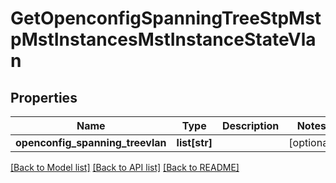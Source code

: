 # GetOpenconfigSpanningTreeStpMstpMstInstancesMstInstanceStateVlan

## Properties
Name | Type | Description | Notes
------------ | ------------- | ------------- | -------------
**openconfig_spanning_treevlan** | **list[str]** |  | [optional] 

[[Back to Model list]](../README.md#documentation-for-models) [[Back to API list]](../README.md#documentation-for-api-endpoints) [[Back to README]](../README.md)



